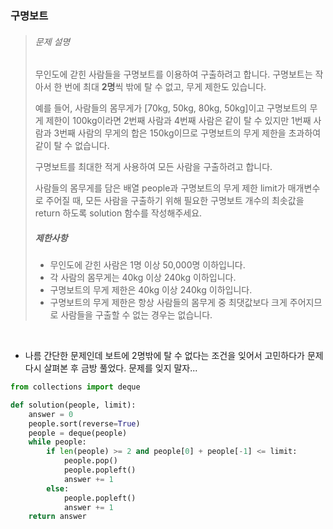 ### 구명보트

> ###### 문제 설명
>
> 무인도에 갇힌 사람들을 구명보트를 이용하여 구출하려고 합니다. 구명보트는 작아서 한 번에 최대 **2명**씩 밖에 탈 수 없고, 무게 제한도 있습니다.
>
> 예를 들어, 사람들의 몸무게가 [70kg, 50kg, 80kg, 50kg]이고 구명보트의 무게 제한이 100kg이라면 2번째 사람과 4번째 사람은 같이 탈 수 있지만 1번째 사람과 3번째 사람의 무게의 합은 150kg이므로 구명보트의 무게 제한을 초과하여 같이 탈 수 없습니다.
>
> 구명보트를 최대한 적게 사용하여 모든 사람을 구출하려고 합니다.
>
> 사람들의 몸무게를 담은 배열 people과 구명보트의 무게 제한 limit가 매개변수로 주어질 때, 모든 사람을 구출하기 위해 필요한 구명보트 개수의 최솟값을 return 하도록 solution 함수를 작성해주세요.
>
> ##### 제한사항
>
> - 무인도에 갇힌 사람은 1명 이상 50,000명 이하입니다.
> - 각 사람의 몸무게는 40kg 이상 240kg 이하입니다.
> - 구명보트의 무게 제한은 40kg 이상 240kg 이하입니다.
> - 구명보트의 무게 제한은 항상 사람들의 몸무게 중 최댓값보다 크게 주어지므로 사람들을 구출할 수 없는 경우는 없습니다.

<br>

- 나름 간단한 문제인데 보트에 2명밖에 탈 수 없다는 조건을 잊어서 고민하다가 문제 다시 살펴본 후 금방 풀었다. 문제를 잊지 말자...

```python
from collections import deque

def solution(people, limit):
    answer = 0
    people.sort(reverse=True)
    people = deque(people)
    while people:
        if len(people) >= 2 and people[0] + people[-1] <= limit:
            people.pop()
            people.popleft()
            answer += 1
        else:
            people.popleft()
            answer += 1
    return answer
```

